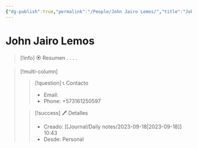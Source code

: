 ```yaml
---
{"dg-publish":true,"permalink":"/People/John Jairo Lemos/","title":"John Jairo Lemos","tags":["NoteType/Person"],"updated":"2023-09-19T15:15:19.560-05:00"}
---
```



# John Jairo Lemos

> [!info] 🏵️ Resumen
> .
> .
> .
> .

> [!multi-column]
> 
> > [!question] 📞 Contacto
> > - Email:  
> > - Phone: +573161250597 
> 
> > [!success] 🖊️ Detalles
> > - Creado: [[Journal/Daily notes/2023-09-18\|2023-09-18]] 10:43
> > - Desde: Personal

